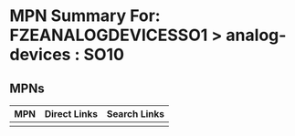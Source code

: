 



# MPN Summary For: FZEANALOGDEVICESSO1 > analog-devices : SO10

## MPNs
  

|MPN|Direct Links|Search Links|
| :--- | :--- | :--- |
||||
